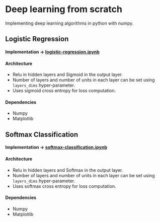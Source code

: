 # Deep learning from scratch
Implementing deep learning algorithms in python with numpy.

## Logistic Regression

#### Implementation -> [logistic-regression.ipynb](logistic-regression.ipynb)

#### Architecture
  * Relu in hidden layers and Sigmoid in the output layer.
  * Number of layers and number of units in each layer can be set using `layers_dims` hyper-parameter.
  * Uses sigmoid cross entropy for loss computation.

#### Dependencies
  * Numpy
  * Matplotlib

## Softmax Classification

#### Implementation -> [softmax-classification.ipynb](softmax-classification.ipynb)

#### Architecture
  * Relu in hidden layers and Softmax in the output layer.
  * Number of layers and number of units in each layer can be set using `layers_dims` hyper-parameter.
  * Uses softmax cross entropy for loss computation.

#### Dependencies
  * Numpy
  * Matplotlib
